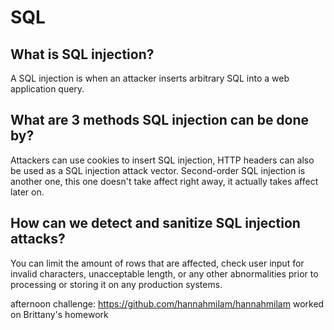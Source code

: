 # SQL
## What is SQL injection?
A SQL injection is when an attacker inserts arbitrary SQL into a web application query.

## What are 3 methods SQL injection can be done by?
Attackers can use cookies to insert SQL injection, HTTP headers can also be used as a SQL injection attack vector. Second-order SQL injection is another one, this one doesn't take affect right away, it actually takes affect later on.

## How can we detect and sanitize SQL injection attacks?
You can limit the amount of rows that are affected, check user input for invalid characters, unacceptable length, or any other abnormalities prior to processing or storing it on any production systems.

afternoon challenge: https://github.com/hannahmilam/hannahmilam
worked on Brittany's homework
